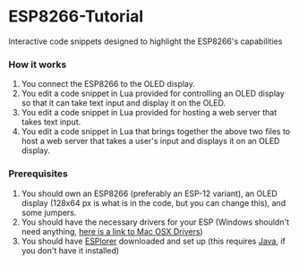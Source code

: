 # ESP8266-Tutorial
Interactive code snippets designed to highlight the ESP8266's capabilities

### How it works
1. You connect the ESP8266 to the OLED display.
2. You edit a code snippet in Lua provided for controlling an OLED display so that it can take text input and display it on the OLED.
3. You edit a code snippet in Lua provided for hosting a web server that takes text input.
4. You edit a code snippet in Lua that brings together the above two files to host a web server that takes a user's input and displays it on an OLED display.

### Prerequisites
1. You should own an ESP8266 (preferably an ESP-12 variant), an OLED display (128x64 px is what is in the code, but you can change this), and some jumpers.
2. You should have the necessary drivers for your ESP (Windows shouldn't need anything, [here is a link to Mac OSX Drivers](https://www.silabs.com/Support%20Documents/Software/Mac_OSX_VCP_Driver.zip))
3. You should have [ESPlorer](http://esp8266.ru/esplorer/) downloaded and set up (this requires [Java](http://www.oracle.com/technetwork/java/javase/downloads/jre8-downloads-2133155.html), if you don't have it installed)
